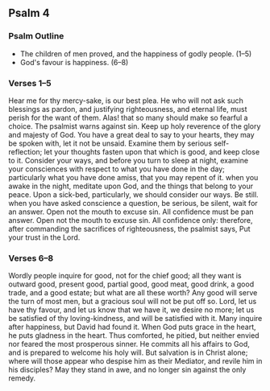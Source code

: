 ## Psalm 4

### Psalm Outline

- The children of men proved, and the happiness of godly people. (1–5)
- God's favour is happiness. (6–8)

### Verses 1–5

Hear me for thy mercy-sake, is our best plea. He who will not ask such blessings as pardon, and justifying righteousness, and eternal life, must perish for the want of them. Alas! that so many should make so fearful a choice. The psalmist warns against sin. Keep up holy reverence of the glory and majesty of God. You have a great deal to say to your hearts, they may be spoken with, let it not be unsaid. Examine them by serious self-reflection; let your thoughts fasten upon that which is good, and keep close to it. Consider your ways, and before you turn to sleep at night, examine your consciences with respect to what you have done in the day; particularly what you have done amiss, that you may repent of it. when you awake in the night, meditate upon God, and the things that belong to your peace. Upon a sick-bed, particularly, we should consider our ways. Be still. when you have asked conscience a question, be serious, be silent, wait for an answer. Open not the mouth to excuse sin. All confidence must be pan answer. Open not the mouth to excuse sin. All confidence only: therefore, after commanding the sacrifices of righteousness, the psalmist says, Put your trust in the Lord.

### Verses 6–8

Wordly people inquire for good, not for the chief good; all they want is outward good, present good, partial good, good meat, good drink, a good trade, and a good estate; but what are all these worth? Any good will serve the turn of most men, but a gracious soul will not be put off so. Lord, let us have thy favour, and let us know that we have it, we desire no more; let us be satisfied of thy loving-kindness, and will be satisfied with it. Many inquire after happiness, but David had found it. When God puts grace in the heart, he puts gladness in the heart. Thus comforted, he pitied, but neither envied nor feared the most prosperous sinner. He commits all his affairs to God, and is prepared to welcome his holy will. But salvation is in Christ alone; where will those appear who despise him as their Mediator, and revile him in his disciples? May they stand in awe, and no longer sin against the only remedy.

